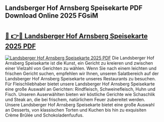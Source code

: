 ## Landsberger Hof Arnsberg Speisekarte PDF Download Online 2025 FGsiM

# <h2><a href="http://gc6wh3i.nevu.top/?p=Landsberger+Hof+Arnsberg+Speisekarte">🔗 👉🔴 Landsberger Hof Arnsberg Speisekarte 2025 PDF</a></h2>

[![Landsberger Hof Arnsberg Speisekarte 2025 PDF](https://i.imgur.com/dBaPXMq.png)](http://gc6wh3i.nevu.top/?p=Landsberger+Hof+Arnsberg+Speisekarte)
Die Landsberger Hof Arnsberg Speisekarte ist die Kunst, ein Gericht zu kreieren und zwischen einer Vielzahl von Gerichten zu wählen. Wenn Sie nach einem leichten und frischen Gericht suchen, empfehlen wir Ihnen, unseren Salatbereich auf der Landsberger Hof Arnsberg Speisekarte unseres Restaurants zu besuchen. Für Fleischliebhaber bietet unsere Landsberger Hof Arnsberg Speisekarte eine große Auswahl an Gerichten: Rindfleisch, Schweinefleisch, Huhn und Fisch. Unseren Auserwählten bieten wir köstliche Gerichte wie Schaschlik und Steak an, die bei frischem, natürlichem Feuer zubereitet werden. Unsere Landsberger Hof Arnsberg Speisekarte bietet eine große Auswahl an Desserts, von klassischen Torten und Kuchen bis hin zu exquisiten Crème Brûlée und Schokoladenfuufus.
